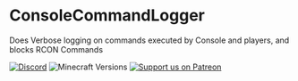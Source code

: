 # ConsoleCommandLogger
Does Verbose logging on commands executed by Console and players, and blocks RCON Commands

[![Discord](https://img.shields.io/discord/113990411063656454)](https://discord.gg/P56dXsD)
![Minecraft Versions](https://img.shields.io/badge/Minecraft%20Versions-1.16%2B-blue)
[![Support us on Patreon](https://img.shields.io/badge/support-patreon-F96854.svg)](https://www.patreon.com/sftmedia)
